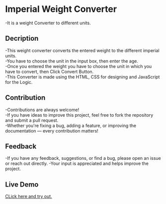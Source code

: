 # Imperial Weight Converter
-It is a weight Converter to different units.

## Decription
-This weight converter converts the entered weight to the different imperial units.
<br>
-You have to choose the unit in the input box, then enter the age.
<br>
-Once you entered the weight you have to choose the unit in which you have to convert, then Click Convert Button.
<br>
-This Converter is made using the HTML, CSS for designing and JavaScript for the Logic.

## Contribution
-Contributions are always welcome!
<br>
-If you have ideas to improve this project, feel free to fork the repository and submit a pull request.
<br>
-Whether you're fixing a bug, adding a feature, or improving the documentation — every contribution matters!

## Feedback
-If you have any feedback, suggestions, or find a bug, please open an issue or reach out directly.
-Your input is appreciated and helps improve the project.

## Live Demo
[CLick here and try out.](https://jineshkhalas.github.io/Imperial-Weight-Converter/)
